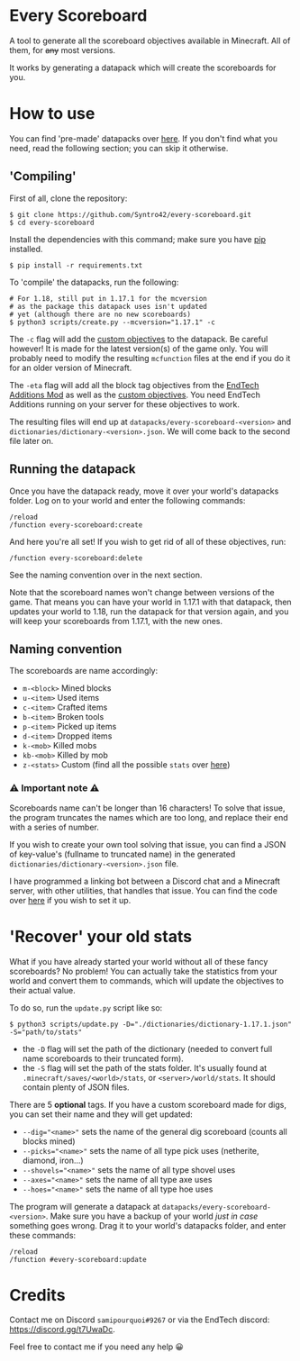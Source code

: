 # Every Scoreboard

A tool to generate all the scoreboard objectives available in Minecraft. 
All of them, for ~~any~~ most versions.

It works by generating a datapack which will create the scoreboards for you.

# How to use

You can find 'pre-made' datapacks over [here](https://github.com/samipourquoi/every-scoreboard/tags).
If you don't find what you need, read the following section; you can skip it otherwise.

## 'Compiling'

First of all, clone the repository: 
```shell script
$ git clone https://github.com/Syntro42/every-scoreboard.git
$ cd every-scoreboard
```

Install the dependencies with this command; 
make sure you have [pip](https://pip.pypa.io/en/stable/installing/) installed. 
```shell script
$ pip install -r requirements.txt
```

To 'compile' the datapacks, run the following:
```shell script
# For 1.18, still put in 1.17.1 for the mcversion 
# as the package this datapack uses isn't updated
# yet (although there are no new scoreboards)
$ python3 scripts/create.py --mcversion="1.17.1" -c
```
The `-c` flag will add the [custom objectives](https://minecraft.gamepedia.com/Statistics#List_of_custom_statistic_names)
to the datapack. Be careful however! It is made for the latest version(s) of the game only.
You will probably need to modify the resulting `mcfunction` files at the end if you
do it for an older version of Minecraft.

The `-eta` flag will add all the block tag objectives from the [EndTech Additions Mod](https://github.com/samipourquoi/endtech-additions)
as well as the [custom objectives](https://minecraft.gamepedia.com/Statistics#List_of_custom_statistic_names). You need EndTech Additions
running on your server for these objectives to work.

The resulting files will end up at `datapacks/every-scoreboard-<version>` and `dictionaries/dictionary-<version>.json`.
We will come back to the second file later on.

## Running the datapack

Once you have the datapack ready, move it over your world's datapacks folder. Log on to your world and enter the following commands:
```
/reload
/function every-scoreboard:create
```

And here you're all set! If you wish to get rid of all of these objectives, run:
```
/function every-scoreboard:delete
```

See the naming convention over in the next section. 

Note that the scoreboard names won't change between versions of the game.
That means you can have your world in 1.17.1 with that datapack, then updates your world to 1.18, run the datapack
for that version again, and you will keep your scoreboards from 1.17.1, with the new ones. 

## Naming convention

The scoreboards are name accordingly:
- `m-<block>` Mined blocks
- `u-<item>` Used items
- `c-<item>` Crafted items
- `b-<item>` Broken tools
- `p-<item>` Picked up items
- `d-<item>` Dropped items
- `k-<mob>` Killed mobs
- `kb-<mob>` Killed by mob
- `z-<stats>` Custom (find all the possible `stats` over [here](https://minecraft.gamepedia.com/Statistics#List_of_custom_statistic_names))

### ⚠️ Important note ⚠️

Scoreboards name can't be longer than 16 characters! To solve that issue, the program truncates the names which are too
long, and replace their end with a series of number. 

If you wish to create your own tool solving that issue, you can find
a JSON of key-value's (fullname to truncated name) in the generated `dictionaries/dictionary-<version>.json` file.

I have programmed a linking bot between a Discord chat and a Minecraft server, with other utilities, that handles that
issue. You can find the code over [here](https://github.com/samipourquoi/endbot) if you wish to set it up.

# 'Recover' your old stats

What if you have already started your world without all of these fancy scoreboards? No problem!
You can actually take the statistics from your world and convert them to commands, which will update the
objectives to their actual value.

To do so, run the `update.py` script like so:
```shell script
$ python3 scripts/update.py -D="./dictionaries/dictionary-1.17.1.json" -S="path/to/stats"
```

- the `-D` flag will set the path of the dictionary (needed to convert full name scoreboards to their truncated form).
- the `-S` flag will set the path of the stats folder. It's usually found at `.minecraft/saves/<world>/stats`, or
`<server>/world/stats`. It should contain plenty of JSON files.

There are 5 __optional__ tags. If you have a custom scoreboard made for digs, you can set their name and they will get updated:
- `--dig="<name>"` sets the name of the general dig scoreboard (counts all blocks mined)
- `--picks="<name>"` sets the name of all type pick uses (netherite, diamond, iron...)
- `--shovels="<name>"` sets the name of all type shovel uses 
- `--axes="<name>"` sets the name of all type axe uses
- `--hoes="<name>"` sets the name of all type hoe uses

The program will generate a datapack at `datapacks/every-scoreboard-<version>`. Make sure you have a backup of your
world *just in case* something goes wrong. Drag it to your world's datapacks folder,
and enter these commands:
```
/reload
/function #every-scoreboard:update
```

# Credits
Contact me on Discord `samipourquoi#9267` or via the EndTech discord: https://discord.gg/t7UwaDc.

Feel free to contact me if you need any help 😀
